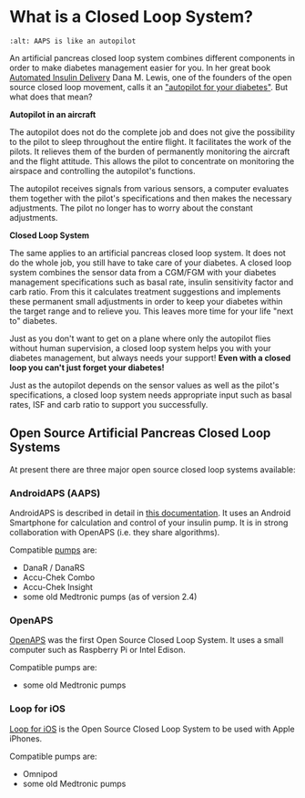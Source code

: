 # What is a Closed Loop System?

```{image} ../images/autopilot.png
:alt: AAPS is like an autopilot
```

An artificial pancreas closed loop system combines different components in order to make diabetes management easier for you.
In her great book [Automated Insulin Delivery](https://www.artificialpancreasbook.com/) Dana M. Lewis, one of the founders of the open source closed loop movement, calls it an ["autopilot for your diabetes"](https://www.artificialpancreasbook.com/3.-getting-started-with-your-aps). But what does that mean?

**Autopilot in an aircraft**

The autopilot does not do the complete job and does not give the possibility to the pilot to sleep throughout the entire flight. It facilitates the work of the pilots. It relieves them of the burden of permanently monitoring the aircraft and the flight attitude. This allows the pilot to concentrate on monitoring the airspace and controlling the autopilot's functions.

The autopilot receives signals from various sensors, a computer evaluates them together with the pilot's specifications and then makes the necessary adjustments. The pilot no longer has to worry about the constant adjustments.

**Closed Loop System**

The same applies to an artificial pancreas closed loop system. It does not do the whole job, you still have to take care of your diabetes. A closed loop system combines the sensor data from a CGM/FGM with your diabetes management specifications such as basal rate, insulin sensitivity factor and carb ratio. From this it calculates treatment suggestions and implements these permanent small adjustments in order to keep your diabetes within the target range and to relieve you. This leaves more time for your life "next to" diabetes.

Just as you don't want to get on a plane where only the autopilot flies without human supervision, a closed loop system helps you with your diabetes management, but always needs your support! **Even with a closed loop you can't just forget your diabetes!**

Just as the autopilot depends on the sensor values as well as the pilot's specifications, a closed loop system needs appropriate input such as basal rates, ISF and carb ratio to support you successfully.

## Open Source Artificial Pancreas Closed Loop Systems

At present there are three major open source closed loop systems available:

### AndroidAPS (AAPS)

AndroidAPS is described in detail in [this documentation](./WhatisAndroidAPS.html). It uses an Android Smartphone for calculation and control of your insulin pump. It is in strong collaboration with OpenAPS (i.e. they share algorithms).

Compatible [pumps](../Hardware/pumps.md) are:

- DanaR / DanaRS
- Accu-Chek Combo
- Accu-Chek Insight
- some old Medtronic pumps (as of version 2.4)

### OpenAPS

[OpenAPS](https://openaps.readthedocs.io) was the first Open Source Closed Loop System. It uses a small computer such as Raspberry Pi or Intel Edison.

Compatible pumps are:

- some old Medtronic pumps

### Loop for iOS

[Loop for iOS](https://loopkit.github.io/loopdocs/) is the Open Source Closed Loop System to be used with Apple iPhones.

Compatible pumps are:

- Omnipod
- some old Medtronic pumps
